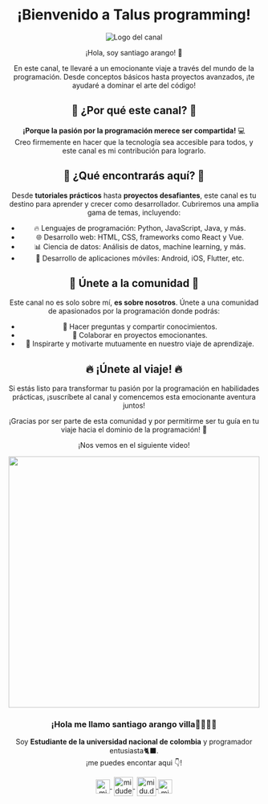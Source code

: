 <h1 align="center">¡Bienvenido a Talus programming!</h1>
<p align="center">
  <img src="https://tu-imagen-logo.com" alt="Logo del canal">
</p>
<p align="center">¡Hola, soy santiago arango! 🚀</p>
<p align="center">
  En este canal, te llevaré a un emocionante viaje a través del mundo de la programación.
  Desde conceptos básicos hasta proyectos avanzados, ¡te ayudaré a dominar el arte del código!
</p>
<h2 align="center">🌟 ¿Por qué este canal? 🌟</h2>
<p align="center">
  <strong>¡Porque la pasión por la programación merece ser compartida!</strong> 💻<br>
  Creo firmemente en hacer que la tecnología sea accesible para todos, y este canal es mi contribución para lograrlo.
</p>
<h2 align="center">🚀 ¿Qué encontrarás aquí? 🚀</h2>
<p align="center">
  Desde <strong>tutoriales prácticos</strong> hasta <strong>proyectos desafiantes</strong>, este canal es tu destino para aprender y crecer como desarrollador.
  Cubriremos una amplia gama de temas, incluyendo:
</p>
<ul align="center">
  <li>🔥 Lenguajes de programación: Python, JavaScript, Java, y más.</li>
  <li>🌐 Desarrollo web: HTML, CSS, frameworks como React y Vue.</li>
  <li>📊 Ciencia de datos: Análisis de datos, machine learning, y más.</li>
  <li>📱 Desarrollo de aplicaciones móviles: Android, iOS, Flutter, etc.</li>
</ul>
<h2 align="center">🎉 Únete a la comunidad 🎉</h2>
<p align="center">
  Este canal no es solo sobre mí, <strong>es sobre nosotros</strong>.
  Únete a una comunidad de apasionados por la programación donde podrás:
</p>
<ul align="center">
  <li>💬 Hacer preguntas y compartir conocimientos.</li>
  <li>🚀 Colaborar en proyectos emocionantes.</li>
  <li>🌟 Inspirarte y motivarte mutuamente en nuestro viaje de aprendizaje.</li>
</ul>
<h2 align="center">🔥 ¡Únete al viaje! 🔥</h2>
<p align="center">
  Si estás listo para transformar tu pasión por la programación en habilidades prácticas,
  ¡suscríbete al canal y comencemos esta emocionante aventura juntos!
</p>
<p align="center">
  ¡Gracias por ser parte de esta comunidad y por permitirme ser tu guía en tu viaje hacia el dominio de la programación! 🚀
</p>
<p align="center">
  ¡Nos vemos en el siguiente video!
</p>
<p align="center" width="300">
   <img align="center" width="500" src="https://user-images.githubusercontent.com/49077085/188249249-e99d96af-a9d9-45d9-b331-afe871b13153.png" />
   <h3 align="center">¡Hola me llamo santiago arango villa🐈‍👨🏻‍💻</h3>
</p>

<p align="center">Soy <strong>Estudiante de la universidad nacional de colombia</strong> y programador entusiasta🐈‍⬛.<br />¡me puedes encontar aqui 👇!</p>
<p align="center">
   <a href="https://www.linkedin.com/in/santiago-arango-villa-a9297a227/" target="blank" style='margin-right:4px'>
    <img align="center" src="https://user-images.githubusercontent.com/49077085/188248117-f2bdf648-a274-4eff-babb-967f3576d6f8.svg" alt="midudev" height="28px" width="28px" />
  </a>
   <a href="https://www.youtube.com/channel/UCouJY6fX7ShdDONeN3thUUA" target="blank" style='margin-right:4px'>
    <img align="center" src="https://user-images.githubusercontent.com/49077085/188248348-624b06d3-d787-4223-8ca1-85edffe4bf04.svg" alt="midudev" height="38px" width="38px" />
  </a>
  <a href="https://www.instagram.com/streaker_a/" target="blank">
    <img align="center" src="https://user-images.githubusercontent.com/49077085/188248313-c2090cae-c409-43ce-8356-5d1f0f13fa53.svg" alt="midu.dev" height="38px" width="38px" />
  </a>
  <a href="https://twitter.com/santiag52487362" target="blank">
    <img align="center" src="https://user-images.githubusercontent.com/49077085/188248390-3181255d-d4fc-4a3a-b1a1-e26a2218333f.svg" alt="midudev" height="28px" width="28px" />
  </a>
</p>
